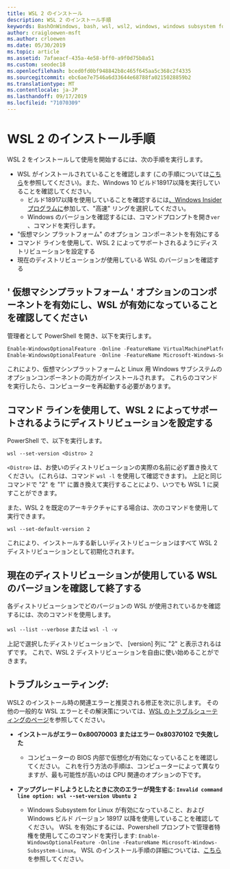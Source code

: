 ```yaml
---
title: WSL 2 のインストール
description: WSL 2 のインストール手順
keywords: BashOnWindows, bash, wsl, wsl2, windows, windows subsystem for linux, windowssubsystem, ubuntu, debian, suse, windows 10, インストール
author: craigloewen-msft
ms.author: crloewen
ms.date: 05/30/2019
ms.topic: article
ms.assetid: 7afaeacf-435a-4e58-bff0-a9f0d75b8a51
ms.custom: seodec18
ms.openlocfilehash: bced0fd0bf948842b8c465f645aa5c368c2f4335
ms.sourcegitcommit: ebc6ae7e7546a6d33644e68788fa0215028859b2
ms.translationtype: MT
ms.contentlocale: ja-JP
ms.lasthandoff: 09/17/2019
ms.locfileid: "71070309"
---
```

# <a name="installation-instructions-for-wsl-2"></a>WSL 2 のインストール手順

WSL 2 をインストールして使用を開始するには、次の手順を実行します。

- WSL がインストールされていることを確認します (この手順については[こちら](./install-win10.md)を参照してください)。また、Windows 10 ビルド18917以降を実行していることを確認してください。
   - ビルド18917以降を使用していることを確認するには[、Windows Insider プログラムに](https://insider.windows.com/en-us/)参加して、"高速" リングを選択してください。 
   - Windows のバージョンを確認するには、コマンドプロンプトを開き`ver` 、コマンドを実行します。
- "仮想マシン プラットフォーム" のオプション コンポーネントを有効にする
- コマンド ラインを使用して、WSL 2 によってサポートされるようにディストリビューションを設定する
- 現在のディストリビューションが使用している WSL のバージョンを確認する

## <a name="enable-the-virtual-machine-platform-optional-component-and-make-sure-wsl-is-enabled"></a>' 仮想マシンプラットフォーム ' オプションのコンポーネントを有効にし、WSL が有効になっていることを確認してください

管理者として PowerShell を開き、以下を実行します。

```powershell
Enable-WindowsOptionalFeature -Online -FeatureName VirtualMachinePlatform
Enable-WindowsOptionalFeature -Online -FeatureName Microsoft-Windows-Subsystem-Linux
```

これにより、仮想マシンプラットフォームと Linux 用 Windows サブシステムのオプションコンポーネントの両方がインストールされます。 これらのコマンドを実行したら、コンピューターを再起動する必要があります。 

## <a name="set-a-distro-to-be-backed-by-wsl-2-using-the-command-line"></a>コマンド ラインを使用して、WSL 2 によってサポートされるようにディストリビューションを設定する

PowerShell で、以下を実行します。

`wsl --set-version <Distro> 2`

`<Distro>` は、お使いのディストリビューションの実際の名前に必ず置き換えてください。 (これらは、コマンド `wsl -l` を使用して確認できます)。 上記と同じコマンドで "2" を "1" に置き換えて実行することにより、いつでも WSL 1 に戻すことができます。

また、WSL 2 を既定のアーキテクチャにする場合は、次のコマンドを使用して実行できます。

`wsl --set-default-version 2`

これにより、インストールする新しいディストリビューションはすべて WSL 2 ディストリビューションとして初期化されます。

## <a name="finish-with-verifying-what-versions-of-wsl-your-distro-are-using"></a>現在のディストリビューションが使用している WSL のバージョンを確認して終了する

各ディストリビューションでどのバージョンの WSL が使用されているかを確認するには、次のコマンドを使用します。

`wsl --list --verbose` または `wsl -l -v`

上記で選択したディストリビューションで、 [version] 列に "2" と表示されるはずです。 これで、WSL 2 ディストリビューションを自由に使い始めることができます。 

## <a name="troubleshooting"></a>トラブルシューティング: 

WSL2 のインストール時の関連エラーと推奨される修正を次に示します。 その他の一般的な WSL エラーとその解決策については、[WSL のトラブルシューティングのページ](troubleshooting.md)を参照してください。

* **インストールがエラー 0x80070003 またはエラー 0x80370102 で失敗した**
    * コンピューターの BIOS 内部で仮想化が有効になっていることを確認してください。 これを行う方法の手順は、コンピューターによって異なりますが、最も可能性が高いのは CPU 関連のオプションの下です。
   
* **アップグレードしようとしたときに次のエラーが発生する: `Invalid command line option: wsl --set-version Ubuntu 2`**
    * Windows Subsystem for Linux が有効になっていること、および Windows ビルド バージョン 18917 以降を使用していることを確認してください。 WSL を有効にするには、Powershell プロンプトで管理者特権を使用してこのコマンドを実行します: `Enable-WindowsOptionalFeature -Online -FeatureName Microsoft-Windows-Subsystem-Linux`。 WSL のインストール手順の詳細については、[こちら](./install-win10.md)を参照してください。